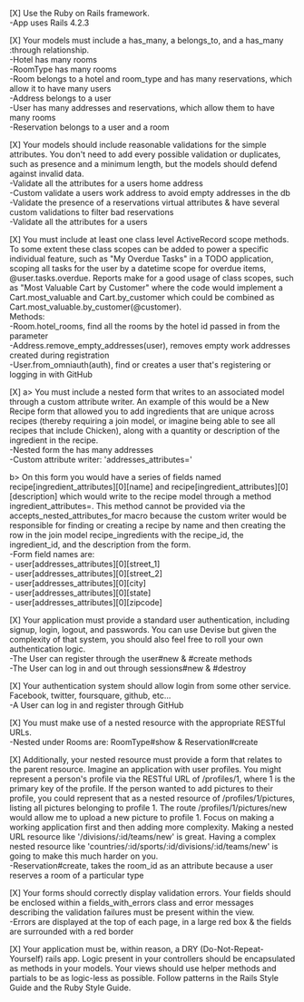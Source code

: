 [X] Use the Ruby on Rails framework.
<br />
-App uses Rails 4.2.3


[X] Your models must include a has_many, a belongs_to, and a has_many :through relationship.
<br />
  -Hotel has many rooms
  <br />
  -RoomType has many rooms
  <br />
  -Room belongs to a hotel and room_type and has many reservations,
   which allow it to have many users
  <br />
  -Address belongs to a user
  <br />
  -User has many addresses and reservations, which allow them to have
   many rooms
  <br />
  -Reservation belongs to a user and a room


[X] Your models should include reasonable validations for the simple attributes. You don't need to add every possible validation or duplicates, such as presence and a minimum length, but the models should defend against invalid data.
<br />
  -Validate all the attributes for a users home address
  <br />
  -Custom validate a users work address to avoid empty addresses in the db
  <br />
  -Validate the presence of a reservations virtual attributes & have
    several custom validations to filter bad reservations
  <br />
  -Validate all the attributes for a users


[X] You must include at least one class level ActiveRecord scope methods. To some extent these class scopes can be added to power a specific individual feature,
  such as "My Overdue Tasks" in a TODO application, scoping all tasks for the user by a datetime scope for overdue items, @user.tasks.overdue. Reports make for a good usage of class scopes, such as "Most Valuable Cart by Customer" where the code would implement a Cart.most_valuable and Cart.by_customer which could be combined as Cart.most_valuable.by_customer(@customer).
<br />
  Methods:
  <br />
    -Room.hotel_rooms, find all the rooms by the hotel id passed in from the
     parameter
    <br />
    -Address.remove_empty_addresses(user), removes empty work addresses created
     during registration
    <br />
    -User.from_omniauth(auth), find or creates a user that's registering or
     logging in with GitHub


[X] a> You must include a nested form that writes to an associated model through a custom attribute writer. An example of this would be a New Recipe form that allowed you to add ingredients that are unique across recipes (thereby requiring a join model, or imagine being able to see all recipes that include Chicken), along with a quantity or description of the ingredient in the recipe.
<br />
  -Nested form the has many addresses
  <br />
  -Custom attribute writer: 'addresses_attributes='

  b> On this form you would have a series of fields named recipe[ingredient_attributes][0][name] and recipe[ingredient_attributes][0][description] which would write to the recipe model through a method ingredient_attributes=. This method cannot be provided via the accepts_nested_attributes_for macro because the custom writer would be responsible for finding or creating a recipe by name and then creating the row in the join model recipe_ingredients with the recipe_id, the ingredient_id, and the description from the form.
<br />
  -Form field names are:
      <br />
      - user[addresses_attributes][0][street_1]
      <br />
      - user[addresses_attributes][0][street_2]
      <br />
      - user[addresses_attributes][0][city]
      <br />
      - user[addresses_attributes][0][state]
      <br />
      - user[addresses_attributes][0][zipcode]


[X] Your application must provide a standard user authentication, including signup, login, logout, and passwords. You can use Devise but given the complexity of that system, you should also feel free to roll your own authentication logic.
<br />
  -The User can register through the user#new & #create methods
  <br />
  -The User can log in and out through sessions#new & #destroy


[X] Your authentication system should allow login from some other service. Facebook, twitter, foursquare, github, etc...
<br />
  -A User can log in and register through GitHub

[X] You must make use of a nested resource with the appropriate RESTful URLs.
<br />
  -Nested under Rooms are: RoomType#show & Reservation#create


[X] Additionally, your nested resource must provide a form that relates to the parent resource.
  Imagine an application with user profiles. You might represent a person's profile via the RESTful URL of /profiles/1, where 1 is the primary key of the profile. If the person wanted to add pictures to their profile, you could represent that as a nested resource of /profiles/1/pictures, listing all pictures belonging to profile 1. The route /profiles/1/pictures/new would allow me to upload a new picture to profile 1. Focus on making a working application first and then adding more complexity. Making a nested URL resource like '/divisions/:id/teams/new' is great. Having a complex nested resource like 'countries/:id/sports/:id/divisions/:id/teams/new' is going to make this much harder on you.
<br />
    -Reservation#create, takes the room_id as an attribute because a user
     reserves a room of a particular type

[X] Your forms should correctly display validation errors. Your fields should be enclosed within a fields_with_errors class and error messages describing the validation failures must be present within the view.
<br />
   -Errors are displayed at the top of each page, in a large red box & the
   fields are surrounded with a red border

[X] Your application must be, within reason, a DRY (Do-Not-Repeat-Yourself) rails app. Logic present in your controllers should be encapsulated as methods in your models. Your views should use helper methods and partials to be as logic-less as possible. Follow patterns in the Rails Style Guide and the Ruby Style Guide.
